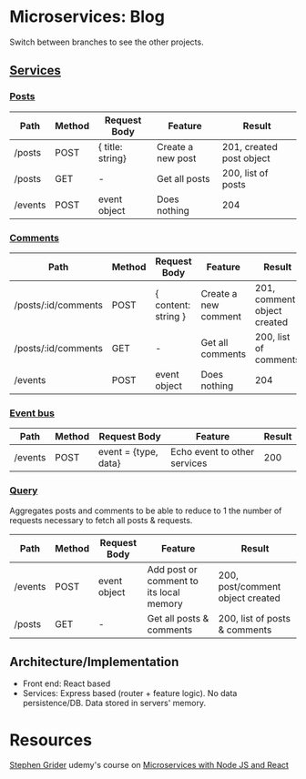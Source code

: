 # Microservices: Blog
Switch between branches to see the other projects.
## [Services](./services)
### [Posts](./services/posts)
|Path|Method|Request Body|Feature|Result
|--|--|--|--|--|
|/posts|POST|{ title: string}|Create a new post|201, created post object
|/posts|GET|-|Get all posts|200, list of posts
|/events|POST|event object|Does nothing|204

### [Comments](./services/comments)
|Path|Method|Request Body|Feature|Result|
|--|--|--|--|--|
|/posts/:id/comments|POST|{ content: string }|Create a new comment|201, comment object created
|/posts/:id/comments|GET|-|Get all comments|200, list of comments
|/events|POST|event object|Does nothing|204

### [Event bus](./services/event-bus)

|Path|Method|Request Body|Feature|Result|
|--|--|--|--|--|
|/events|POST|event = {type, data}|Echo event to other services|200

### [Query](./services/query)
Aggregates posts and comments to be able to reduce to 1 the number of requests necessary to fetch all posts & requests.

|Path|Method|Request Body|Feature|Result|
|--|--|--|--|--|
|/events|POST|event object|Add post or comment to its local memory|200, post/comment object created
|/posts|GET|-|Get all posts & comments|200, list of posts & comments

## Architecture/Implementation
- Front end: React based
- Services: Express based (router + feature logic). No data persistence/DB. Data stored in servers' memory.


# Resources
[Stephen Grider](https://github.com/StephenGrider) udemy's course on [Microservices with Node JS and React](https://www.udemy.com/course/microservices-with-node-js-and-react/)